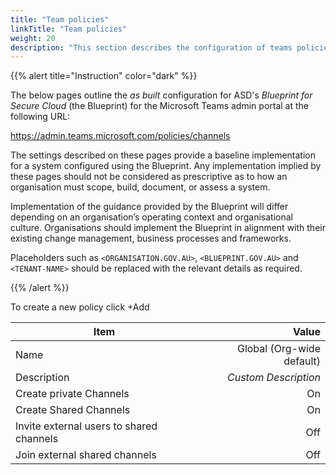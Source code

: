```yaml
---
title: "Team policies"
linkTitle: "Team policies"
weight: 20
description: "This section describes the configuration of teams policies within Microsoft Teams associated with systems built according to guidance in ASD's Blueprint for Secure Cloud."
---
```


{{% alert title="Instruction" color="dark" %}}

The below pages outline the *as built* configuration for ASD's *Blueprint for Secure Cloud* (the Blueprint) for the Microsoft Teams admin portal at the following URL:

<https://admin.teams.microsoft.com/policies/channels>

The settings described on these pages provide a baseline implementation for a system configured using the Blueprint. Any implementation implied by these pages should not be considered as prescriptive as to how an organisation must scope, build, document, or assess a system.

Implementation of the guidance provided by the Blueprint will differ depending on an organisation’s operating context and organisational culture. Organisations should implement the Blueprint in alignment with their existing change management, business processes and frameworks.

Placeholders such as `<ORGANISATION.GOV.AU>`, `<BLUEPRINT.GOV.AU>` and `<TENANT-NAME>` should be replaced with the relevant details as required.

{{% /alert %}}

To create a new policy click +Add

| Item                                     |                     Value |
| ---------------------------------------- | ------------------------: |
| Name                                     | Global (Org-wide default) |
| Description                              |      *Custom Description* |
| Create private Channels                  |                        On |
| Create Shared Channels                   |                        On |
| Invite external users to shared channels |                       Off |
| Join external shared channels            |                       Off |
